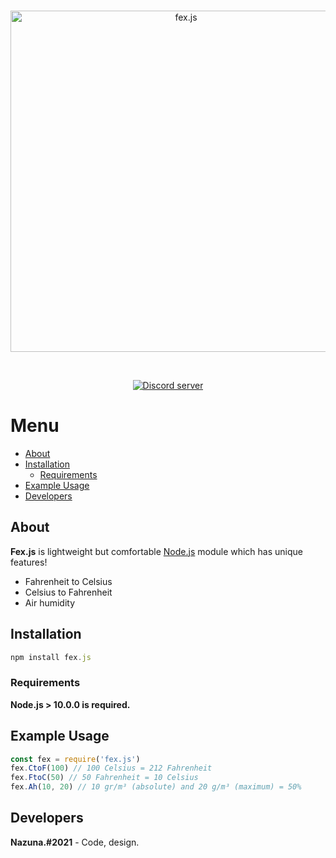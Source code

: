 <div align="center">
<br />
<p>
    <a href="https://fex.js.org"><img src="https://cdn.discordapp.com/attachments/800435248751181893/807313506352234536/fexjs.png" width="546" alt="fex.js" /></a>
</p>
<br />
<p>
<div align="center">
<a href="https://discord.gg/6gcCWRnghX"><img src="https://img.shields.io/discord/714911198306369566?color=green&logo=FexHub" alt="Discord server" /></a>
</div>
</p>
</div>

# Menu

- [About](#About)
- [Installation](#Installation)
    - [Requirements](#Requirements)
- [Example Usage](#Example-Usage)
- [Developers](#Developers)

## About

**Fex.js** is lightweight but comfortable [Node.js](https://nodejs.org/en/) module which has unique features!
- Fahrenheit to Celsius
- Celsius to Fahrenheit
- Air humidity

## Installation
```js
npm install fex.js
```

### Requirements
**Node.js > 10.0.0 is required.**

## Example Usage
```js
const fex = require('fex.js')
fex.CtoF(100) // 100 Celsius = 212 Fahrenheit
fex.FtoC(50) // 50 Fahrenheit = 10 Celsius
fex.Ah(10, 20) // 10 gr/m³ (absolute) and 20 g/m³ (maximum) = 50%
```

## Developers
**Nazuna.#2021** - Code, design.
